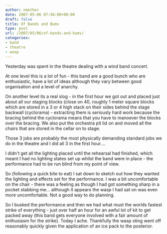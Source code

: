 ```yaml
---
author: nmether
date: 2007-05-06 07:58:00+00:00
draft: false
title: Of Bands and Bums
type: post
url: /2007/05/06/of-bands-and-bums/
categories:
- band
- theatre
- wasp
---
```


Yesterday was spent in the theatre dealing with a wind band concert.

At one level this is a lot of fun - this band are a good bunch who are
enthusiastic, have a lot of ideas although they vary between good organisation
and a level of anarchy.

On another level its a real slog - in the first hour we got out and placed just about all our staging blocks (close on 40, roughly 1 meter square blocks which are stored in a 3 or 4 high stack on their sides behind the stage backwall (cyclorama) - extracting them is seriously hard work because the bracing behind the cyclorama means that you have to manoever the blocks over the bracing.  We also put the orchestra pit lid on and moved all the chairs that are stored in the cellar on to stage.

Those 3 jobs are probably the most physically demanding standard jobs we do in
the theatre and I did all 3 in the first hour....

I didn't get all the lighting placed until the rehearsal had finished, which
meant I had no lighting states set up whilst the band were in place - the
performance had to be run blind from my point of view.

So (following a quick bite to eat) I sat down to sketch out how they wanted
the lighting and effects set for the performance.  I was a bit uncomfortable
on the chair - there was a feeling as though I had got something sharp in a
pocket stabbing me... although it appears the wasp I had sat on was even more
uncomfortable.  Not a good way to do planning.

So I busked the performance and then we had what must the worlds fastest
strike of everything - just over half an hour for an awful lot of kit to get
packed away (this band gets everyone involved with a fair amount of enthusiasm
for the strike).   Today I ache.  Thankfully the wasp sting went off
reasonably quickly given the application of an ice pack to the posterior.
